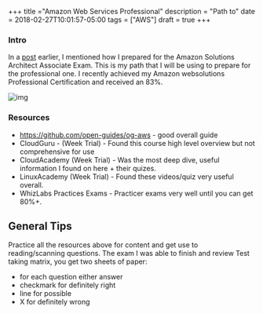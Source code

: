 +++
title ="Amazon Web Services Professional"
description = "Path to"
date = 2018-02-27T10:01:57-05:00
tags = ["AWS"]
draft = true
+++

### Intro

In a [post](2018/aws-solutions-certified) earlier,  I mentioned how I prepared for the Amazon Solutions Architect Associate Exam. This is my path that I will be using to prepare for the professional one.
I recently achieved my Amazon websolutions Professional Certification and received an 83%.


![img](https://lh3.googleusercontent.com/lmTmKXYb60cQnPhVsh5j286G-NR_nnDV7TKhR4YR2r8MVhG4vT-e1kZKdCaG_I_q4CAqNDCRnZIg4jHQtfxhCQSzqH_-dZBLSLd-KR4h5qr3qaYeBY-cmKJuUZlz19E4FOA35CvSszcqHmR28FGHipptQ1EJpv_MFLp6nbCe3Na7rsQkYWm2V7Fzob0sl2IFybMqruP-MhMwSIV63sFjyS7iJ8_q8OWfXaXWgE35gi4fxKxhNGawDVe32HqfX6dcGlsSkszZKmwvr3sUZoC3AW9NJqZlufbDHbj65tVKtspXL8WK77fMMXpMuxPVDyOxrSRIHRs5V6GHXgDPDzj6AsBxZT4Y5FR8eRfbxUlIrRmtYoir6ct31DExYD81kX_wzPrQxbcrrZKDQRg9pynU1YBVBU1iNg9ddc4rtsk4D6lJt_mxFSSxn4bX1DwKaDGh6WvniQl60wPtHbo3uVNTCaqz5MLWAnd9b3k8YshBwSpmRAxOn5HL3vO6-6CfCmKkGBWHUPi5KdBHcU1s1LuOxwFp-w9fVwrv4bxWJDx3Jc1eq4YLATIC64nh8SQbnBSMmzWEElwwChLMle3KuWNNNmyuijFITqv-z-CKkQCyFx-ESYuzOPPXNKfqon0KoPc3qbnO8KWi6UaUZ89RSlGGZ7qSgjSjWm6j1w=w406-h307-no)


### Resources

- https://github.com/open-guides/og-aws - good overall guide
- CloudGuru - (Week Trial) - Found this course high level overview but not comprehensive for use
- CloudAcademy (Week Trial) - Was the most deep dive, useful information I found on here + their quizes.
- LinuxAcademy (Week Trial) - Found these videos/quiz very useful overall.
- WhizLabs Practices Exams  - Practicer exams very well until you can get 80%+.

## General Tips

Practice all the resources above for content and get use to reading/scanning questions.
The exam I was able to finish and review
Test taking matrix, you get two sheets of paper:
- for each question either answer
- checkmark for definitely right
- line for possible
- X for definitely wrong


